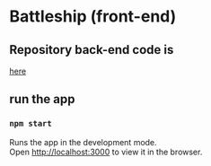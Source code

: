 # Battleship (front-end)

## Repository back-end code is  
[here](https://github.com/slave-of-the-code/battleship-frontend)

## run the app
### `npm start`

Runs the app in the development mode.\
Open [http://localhost:3000](http://localhost:3000) to view it in the browser.
